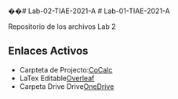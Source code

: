 ��#   L a b - 0 2 - T I A E - 2 0 2 1 - A  
 # Lab-01-TIAE-2021-A

Repositorio de los archivos Lab 2

## Enlaces Activos

* Carpteta de Projecto:[CoCalc](https://cocalc.com/projects/c5e76d93-d74e-40ef-954d-29a51a961d19)
* LaTex Editable[Overleaf](https://www.overleaf.com/2161555411cjpfyttxkdzp)
* Carpeta Drive Drive[OneDrive](https://drive.google.com/drive/folders/1AB5zIsgOI40yD4Zz_zMVOvGCr1lwOsb7?usp=sharing)

